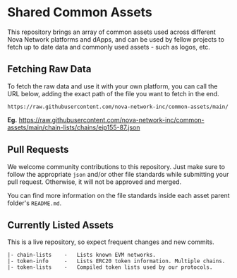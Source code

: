 # Shared Common Assets

This repository brings an array of common assets used across different Nova Network
platforms and dApps, and can be used by fellow projects to fetch up to date data
and commonly used assets - such as logos, etc.

## Fetching Raw Data

To fetch the raw data and use it with your own platform, you can call the URL below,
adding the exact path of the file you want to fetch in the end.

```shell
https://raw.githubusercontent.com/nova-network-inc/common-assets/main/
```

**Eg.** https://raw.githubusercontent.com/nova-network-inc/common-assets/main/chain-lists/chains/eip155-87.json

## Pull Requests

We welcome community contributions to this repository. Just make sure to follow
the appropriate `json` and/or other file standards while submitting your pull
request. Otherwise, it will not be approved and merged.

You can find more information on the file standards inside each asset parent
folder's `README.md`.

## Currently Listed Assets

This is a live repository, so expect frequent changes and new commits.

```shell
|- chain-lists    -   Lists known EVM networks.
|- token-info     -   Lists ERC20 token information. Multiple chains.
|- token-lists    -   Compiled token lists used by our protocols.
```
